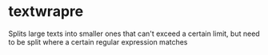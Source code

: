 # textwrapre
Splits large texts into smaller ones that can't exceed a certain limit, but need to be split where a certain regular expression matches
